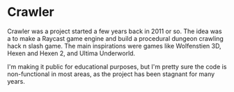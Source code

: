 Crawler
=======

Crawler was a project started a few years back in 2011 or so.
The idea was a to make a Raycast game engine and build a procedural dungeon crawling hack n slash game.
The main inspirations were games like Wolfenstien 3D, Hexen and Hexen 2, and Ultima Underworld.

I'm making it public for educational purposes, but I'm pretty sure the code is non-functional in most areas, as the project has been stagnant for many years.
